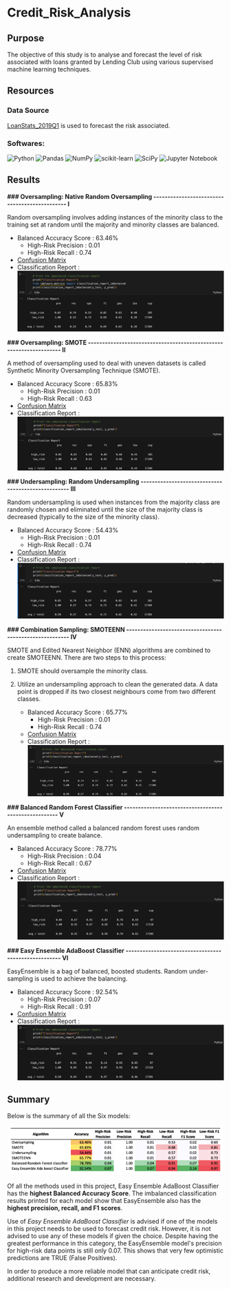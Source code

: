 # Credit_Risk_Analysis

## Purpose
 
The objective of this study is to analyse and forecast the level of risk associated with loans granted by Lending Club using various supervised machine learning techniques.

## Resources 
### Data Source
[LoanStats_2019Q1](/LoanStats_2019Q1.csv) is used to forecast the risk associated.

### Softwares:
![Python](https://img.shields.io/badge/python-3670A0?style=for-the-badge&logo=python&logoColor=ffdd54)
![Pandas](https://img.shields.io/badge/pandas-%23150458.svg?style=for-the-badge&logo=pandas&logoColor=white)
![NumPy](https://img.shields.io/badge/numpy-%23013243.svg?style=for-the-badge&logo=numpy&logoColor=white)
![scikit-learn](https://img.shields.io/badge/scikit--learn-%23F7931E.svg?style=for-the-badge&logo=scikit-learn&logoColor=white)
![SciPy](https://img.shields.io/badge/SciPy-%230C55A5.svg?style=for-the-badge&logo=scipy&logoColor=%white)
![Jupyter Notebook](https://img.shields.io/badge/jupyter-%23FA0F00.svg?style=for-the-badge&logo=jupyter&logoColor=white)

## Results

**### Oversampling: Native Random Oversampling ---------------------------------------------- I**

Random oversampling involves adding instances of the minority class to the training set at random until the majority and minority classes are balanced.

- Balanced Accuracy Score : 63.46% 
    - High-Risk Precision : 0.01
    - High-Risk Recall : 0.74
- [Confusion Matrix](/Resources/CM_Native_Random_Oversampling.png)
- Classification Report :
![Native_Random_Oversampling](/Resources/CR_Native_Random_Oversampling.png)

**### Oversampling: SMOTE ------------------------------------------------------------------- II**

A method of oversampling used to deal with uneven datasets is called Synthetic Minority Oversampling Technique (SMOTE).

- Balanced Accuracy Score : 65.83%
    - High-Risk Precision : 0.01
    - High-Risk Recall : 0.63
- [Confusion Matrix](/Resources/CM_Oversampling_SMOTE.png)
- Classification Report :
![Oversampling_SMOTE](/Resources/CR_Oversampling_SMOTE.png)

**### Undersampling: Random Undersampling --------------------------------------------------- III**

Random undersampling is used when instances from the majority class are randomly chosen and eliminated until the size of the majority class is decreased (typically to the size of the minority class).

- Balanced Accuracy Score : 54.43%
    - High-Risk Precision : 0.01
    - High-Risk Recall : 0.74
- [Confusion Matrix](/Resources/CM_Undersampling.png)
- Classification Report :
![Undersampling](/Resources/CR_Undersampling.png)

**### Combination Sampling: SMOTEENN -------------------------------------------------------- IV**

SMOTE and Edited Nearest Neighbor (ENN) algorithms are combined to create SMOTEENN. There are two steps to this process:
1. SMOTE should oversample the minority class. 
2. Utilize an undersampling approach to clean the generated data. A data point is dropped if its two closest neighbours come from two different classes.

    - Balanced Accuracy Score : 65.77%
        - High-Risk Precision : 0.01
        - High-Risk Recall : 0.74
    - [Confusion Matrix](/Resources/CM_SMOTEENN.png)
    - Classification Report :
![SMOTEENN](/Resources/CR_SMOTEENN.png)

**### Balanced Random Forest Classifier ----------------------------------------------------- V**

An ensemble method called a balanced random forest uses random undersampling to create balance.

- Balanced Accuracy Score : 78.77%
    - High-Risk Precision : 0.04
    - High-Risk Recall : 0.67
- [Confusion Matrix](/Resources/CM_BalancedRandomForestClassifier.png)
- Classification Report :
![BalancedRandomForestClassifier](/Resources/CR_BalancedRandomForestClassifier.png)

**### Easy Ensemble AdaBoost Classifier ----------------------------------------------------- VI**

EasyEnsemble is a bag of balanced, boosted students. Random under-sampling is used to achieve the balancing.

- Balanced Accuracy Score : 92.54%
    - High-Risk Precision : 0.07
    - High-Risk Recall : 0.91
- [Confusion Matrix](/Resources/CM_EasyEnsemble.png)
- Classification Report :
![EasyEnsemble](/Resources/CR_EasyEnsemble.png)

## Summary

Below is the summary of all the Six models:

![Summary](/Resources/Summary.png)

Of all the methods used in this project, Easy Ensemble AdaBoost Classifier has the **highest Balanced Accuracy Score**. The imbalanced classification results printed for each model show that EasyEnsemble also has the **highest precision, recall, and F1 scores**.

Use of *Easy Ensemble AdaBoost Classifier* is advised if one of the models in this project needs to be used to forecast credit risk. However, it is not advised to use any of these models if given the choice. Despite having the greatest performance in this category, the EasyEnsemble model's precision for high-risk data points is still only 0.07. This shows that very few optimistic predictions are TRUE (False Positives).

In order to produce a more reliable model that can anticipate credit risk, additional research and development are necessary.